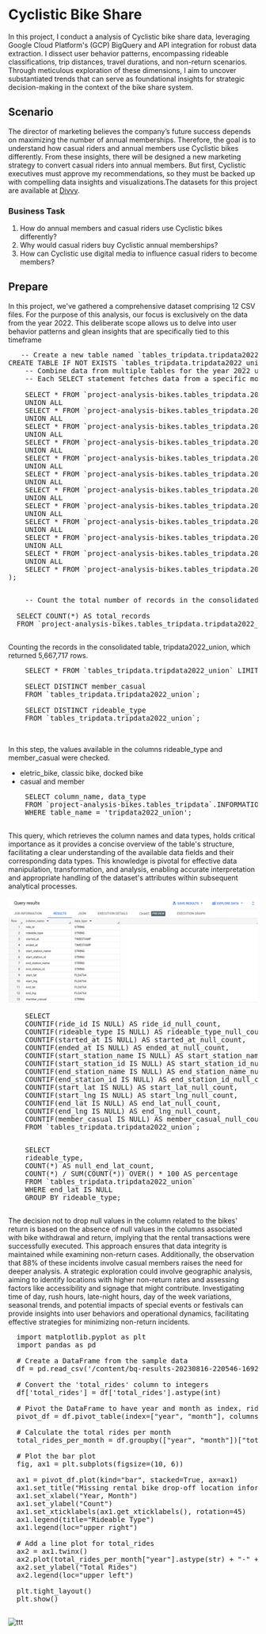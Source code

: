 # Cyclistic Bike Share
In this project, I conduct a analysis of Cyclistic bike share data, leveraging Google Cloud Platform's (GCP) BigQuery and API integration for robust data extraction. I dissect user behavior patterns, encompassing rideable classifications, trip distances, travel durations, and non-return scenarios. Through meticulous exploration of these dimensions, I aim to uncover substantiated trends that can serve as foundational insights for strategic decision-making in the context of the bike share system.
## Scenario
The director of marketing believes the company’s future success depends on maximizing the number of annual memberships. Therefore, the goal is to understand how casual riders and annual members use Cyclistic bikes differently. From these insights, there will be designed a new marketing strategy to convert casual riders into annual members. But first, Cyclistic executives must approve my recommendations, so they must be backed up with compelling data insights and visualizations.The datasets for this project are available at [Divvy](https://divvy-tripdata.s3.amazonaws.com/index.html). 
### Business Task
1. How do annual members and casual riders use Cyclistic bikes differently?
2. Why would casual riders buy Cyclistic annual memberships?
3. How can Cyclistic use digital media to influence casual riders to become members?
## Prepare
In this project, we've gathered a comprehensive dataset comprising 12 CSV files. For the purpose of this analysis, our focus is exclusively on the data from the year 2022. This deliberate scope allows us to delve into user behavior patterns and glean insights that are specifically tied to this timeframe
<kbd>
  <pre>
   -- Create a new table named `tables_tripdata.tripdata2022_union` if it doesn't exist.
CREATE TABLE IF NOT EXISTS `tables_tripdata.tripdata2022_union` AS (
    -- Combine data from multiple tables for the year 2022 using UNION ALL.
    -- Each SELECT statement fetches data from a specific monthly table.
    
    SELECT * FROM `project-analysis-bikes.tables_tripdata.202201`
    UNION ALL
    SELECT * FROM `project-analysis-bikes.tables_tripdata.202202`
    UNION ALL
    SELECT * FROM `project-analysis-bikes.tables_tripdata.202203`
    UNION ALL
    SELECT * FROM `project-analysis-bikes.tables_tripdata.202204`
    UNION ALL
    SELECT * FROM `project-analysis-bikes.tables_tripdata.202205`
    UNION ALL
    SELECT * FROM `project-analysis-bikes.tables_tripdata.202206`
    UNION ALL
    SELECT * FROM `project-analysis-bikes.tables_tripdata.202207`
    UNION ALL
    SELECT * FROM `project-analysis-bikes.tables_tripdata.202208`
    UNION ALL
    SELECT * FROM `project-analysis-bikes.tables_tripdata.202209`
    UNION ALL
    SELECT * FROM `project-analysis-bikes.tables_tripdata.202210`
    UNION ALL
    SELECT * FROM `project-analysis-bikes.tables_tripdata.202211`
    UNION ALL
    SELECT * FROM `project-analysis-bikes.tables_tripdata.202212`
);
  </pre>
  <pre>
    -- Count the total number of records in the consolidated table `tables_tripdata.tripdata2022_union`.
    
  SELECT COUNT(*) AS total_records
  FROM `project-analysis-bikes.tables_tripdata.tripdata2022_union`;
  </pre>
  Counting the records in the consolidated table, tripdata2022_union, which returned 5,667,717 rows.
  <pre>
    SELECT * FROM `tables_tripdata.tripdata2022_union` LIMIT 10;

    SELECT DISTINCT member_casual
    FROM `tables_tripdata.tripdata2022_union`;

    SELECT DISTINCT rideable_type
    FROM `tables_tripdata.tripdata2022_union`;
    
  </pre>
  In this step, the values ​​available in the columns rideable_type and member_casual were checked.
  - eletric_bike, classic bike, docked bike
  - casual and member
  <pre>
    SELECT column_name, data_type
    FROM `project-analysis-bikes.tables_tripdata`.INFORMATION_SCHEMA.COLUMNS
    WHERE table_name = 'tripdata2022_union';
  </pre>
  This query, which retrieves the column names and data types, holds critical importance as it provides a concise overview of the table's structure, facilitating a clear understanding of the available data fields and their corresponding data types. This knowledge is pivotal for effective data manipulation, transformation, and analysis, enabling accurate interpretation and appropriate handling of the dataset's attributes within subsequent analytical processes.
  
  ![column_types](https://github.com/Phnasc/case-study-bike-share/blob/main/images_cyclists_analysis/column_types.png)

  <pre>
    SELECT
    COUNTIF(ride_id IS NULL) AS ride_id_null_count,
    COUNTIF(rideable_type IS NULL) AS rideable_type_null_count,
    COUNTIF(started_at IS NULL) AS started_at_null_count,
    COUNTIF(ended_at IS NULL) AS ended_at_null_count,
    COUNTIF(start_station_name IS NULL) AS start_station_name_null_count,
    COUNTIF(start_station_id IS NULL) AS start_station_id_null_count,
    COUNTIF(end_station_name IS NULL) AS end_station_name_null_count,
    COUNTIF(end_station_id IS NULL) AS end_station_id_null_count,
    COUNTIF(start_lat IS NULL) AS start_lat_null_count,
    COUNTIF(start_lng IS NULL) AS start_lng_null_count,
    COUNTIF(end_lat IS NULL) AS end_lat_null_count,
    COUNTIF(end_lng IS NULL) AS end_lng_null_count,
    COUNTIF(member_casual IS NULL) AS member_casual_null_count
    FROM `tables_tripdata.tripdata2022_union`;
  </pre>
  <pre>
    SELECT 
    rideable_type,
    COUNT(*) AS null_end_lat_count,
    COUNT(*) / SUM(COUNT(*)) OVER() * 100 AS percentage
    FROM `tables_tripdata.tripdata2022_union`
    WHERE end_lat IS NULL
    GROUP BY rideable_type;
  </pre>
  
  The decision not to drop null values in the column related to the bikes' return is based on the absence of null values in the columns associated with bike withdrawal and return, implying that the rental transactions were successfully executed. This approach ensures that data integrity is maintained while examining non-return cases. Additionally, the observation that 88% of these incidents involve casual members raises the need for deeper analysis. A strategic exploration could involve geographic analysis, aiming to identify locations with higher non-return rates and assessing factors like accessibility and signage that might contribute. Investigating time of day, rush hours, late-night hours, day of the week variations, seasonal trends, and potential impacts of special events or festivals can provide insights into user behaviors and operational dynamics, facilitating effective strategies for minimizing non-return incidents.
  <pre>
  import matplotlib.pyplot as plt
  import pandas as pd
  
  # Create a DataFrame from the sample data
  df = pd.read_csv('/content/bq-results-20230816-220546-1692223603574.csv')
  
  # Convert the 'total_rides' column to integers
  df['total_rides'] = df['total_rides'].astype(int)
  
  # Pivot the DataFrame to have year and month as index, rideable_type as columns
  pivot_df = df.pivot_table(index=["year", "month"], columns="rideable_type", values="null_end_lat_count", fill_value=0)
  
  # Calculate the total rides per month
  total_rides_per_month = df.groupby(["year", "month"])["total_rides"].sum().reset_index()
  
  # Plot the bar plot
  fig, ax1 = plt.subplots(figsize=(10, 6))
  
  ax1 = pivot_df.plot(kind="bar", stacked=True, ax=ax1)
  ax1.set_title("Missing rental bike drop-off location information")
  ax1.set_xlabel("Year, Month")
  ax1.set_ylabel("Count")
  ax1.set_xticklabels(ax1.get_xticklabels(), rotation=45)
  ax1.legend(title="Rideable Type")
  ax1.legend(loc="upper right")
  
  # Add a line plot for total_rides
  ax2 = ax1.twinx()
  ax2.plot(total_rides_per_month["year"].astype(str) + "-" + total_rides_per_month["month"].astype(str), total_rides_per_month["total_rides"], color="red", marker="o", label="Total Rides")
  ax2.set_ylabel("Total Rides")
  ax2.legend(loc="upper left")
  
  plt.tight_layout()
  plt.show()
  </pre>
  
   ![ttt](https://github.com/Phnasc/case-study-bikeshare/blob/main/images_cyclists_analysis/incomplete_dropoff_location_data_for_rental_bikes.png)
   
</kbd>



